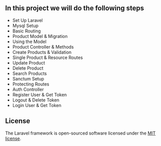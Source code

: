 ## In this project we will do the following steps
- Set Up Laravel
- Mysql Setup
- Basic Routing
- Product Model & Migration
- Using the Model
- Product Controller & Methods
- Create Products & Validation
- Single Product & Resource Routes
- Update Product
- Delete Product
- Search Products
- Sanctum Setup
- Protecting Routes
- Auth Controller
- Register User & Get Token
- Logout & Delete Token
- Login User & Get Token



## License

The Laravel framework is open-sourced software licensed under the [MIT license](https://opensource.org/licenses/MIT).
